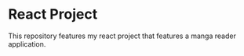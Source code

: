 # React Project

This repository features my react project that features a manga reader application.
